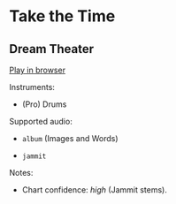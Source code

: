 # Take the Time

## Dream Theater


[Play in browser](http://pages.cs.wisc.edu/~tolly/customs/dream-theater/take-the-time)

Instruments:

  * (Pro) Drums

Supported audio:

  * `album` (Images and Words)

  * `jammit`

Notes:

  * Chart confidence: *high* (Jammit stems).

